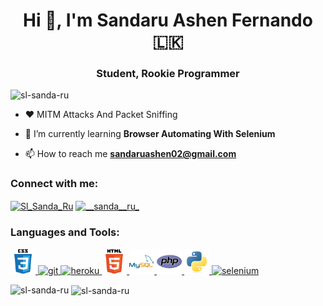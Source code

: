 <h1 align="center">Hi 👋, I'm Sandaru Ashen Fernando 🇱🇰</h1>
<h3 align="center">Student, Rookie Programmer</h3>

<p align="left"> <img src="https://komarev.com/ghpvc/?username=sl-sanda-ru&label=Profile%20views&color=0e75b6&style=flat" alt="sl-sanda-ru" /> </p>

- ❤️ MITM Attacks And Packet Sniffing

- 🌱 I’m currently learning **Browser Automating With Selenium**

- 📫 How to reach me **sandaruashen02@gmail.com**

<h3 align="left">Connect with me:</h3>
<p align="left">
  <a href="https://t.me/Sl_Sanda_Ru" target="blank"><img align="center" src="https://uxwing.com/wp-content/themes/uxwing/download/10-brands-and-social-media/telegram-black.svg" alt="Sl_Sanda_Ru" height="30" width="40" /></a>
<a href="https://instagram.com/__sanda__ru_" target="blank"><img align="center" src="https://cdn.jsdelivr.net/npm/simple-icons@3.0.1/icons/instagram.svg" alt="__sanda__ru_" height="30" width="40" /></a>
</p>

<h3 align="left">Languages and Tools:</h3>
<p align="left"> <a href="https://www.w3schools.com/css/" target="_blank"> <img src="https://raw.githubusercontent.com/devicons/devicon/master/icons/css3/css3-original-wordmark.svg" alt="css3" width="40" height="40"/> </a> <a href="https://git-scm.com/" target="_blank"> <img src="https://www.vectorlogo.zone/logos/git-scm/git-scm-icon.svg" alt="git" width="40" height="40"/> </a> <a href="https://heroku.com" target="_blank"> <img src="https://www.vectorlogo.zone/logos/heroku/heroku-icon.svg" alt="heroku" width="40" height="40"/> </a> <a href="https://www.w3.org/html/" target="_blank"> <img src="https://raw.githubusercontent.com/devicons/devicon/master/icons/html5/html5-original-wordmark.svg" alt="html5" width="40" height="40"/> </a> <a href="https://www.mysql.com/" target="_blank"> <img src="https://raw.githubusercontent.com/devicons/devicon/master/icons/mysql/mysql-original-wordmark.svg" alt="mysql" width="40" height="40"/> </a> <a href="https://www.php.net" target="_blank"> <img src="https://raw.githubusercontent.com/devicons/devicon/master/icons/php/php-original.svg" alt="php" width="40" height="40"/> </a> <a href="https://www.python.org" target="_blank"> <img src="https://raw.githubusercontent.com/devicons/devicon/master/icons/python/python-original.svg" alt="python" width="40" height="40"/> </a> <a href="https://www.selenium.dev" target="_blank"> <img src="https://raw.githubusercontent.com/detain/svg-logos/780f25886640cef088af994181646db2f6b1a3f8/svg/selenium-logo.svg" alt="selenium" width="40" height="40"/> </a> </p>

<p><img align="left" src="https://github-readme-stats.vercel.app/api/top-langs?username=sl-sanda-ru&show_icons=true&locale=en&layout=compact" alt="sl-sanda-ru" /></p>

<p>&nbsp;<img align="center" src="https://github-readme-stats.vercel.app/api?username=sl-sanda-ru&show_icons=true&locale=en" alt="sl-sanda-ru" /></p>
